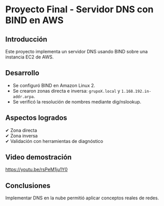 # Proyecto Final - Servidor DNS con BIND en AWS

## Introducción
Este proyecto implementa un servidor DNS usando BIND sobre una instancia EC2 de AWS.

## Desarrollo
- Se configuró BIND en Amazon Linux 2.
- Se crearon zonas directa e inversa: `grupoX.local` y `1.168.192.in-addr.arpa`.
- Se verificó la resolución de nombres mediante dig/nslookup.

## Aspectos logrados
✔ Zona directa  
✔ Zona inversa  
✔ Validación con herramientas de diagnóstico

## Video demostración 
https://youtu.be/rsPeM1ju1Y0
## Conclusiones
Implementar DNS en la nube permitió aplicar conceptos reales de redes.
